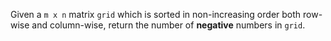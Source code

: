 Given a `m x n` matrix `grid` which is sorted in non-increasing order both row-wise and column-wise, return the number of **negative** numbers in `grid`.